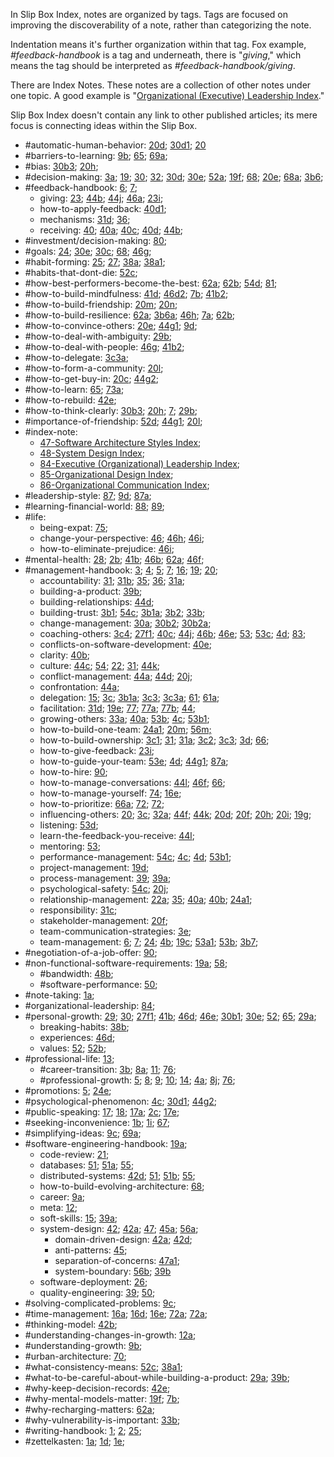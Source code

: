 
In Slip Box Index, notes are organized by tags. Tags are focused on improving the discoverability of a note, rather than categorizing the note.

Indentation means it's further organization within that tag. Fox example, *#feedback-handbook* is a tag and underneath, there is "*giving*," which means the tag should be interpreted as *#feedback-handbook/giving*.

There are Index Notes. These notes are a collection of other notes under one topic. A good example is "[Organizational (Executive) Leadership Index](/notes/84/)."

Slip Box Index doesn't contain any link to other published articles; its mere focus is connecting ideas within the Slip Box.

- #automatic-human-behavior: [20d](/notes/20d/); [30d1](/notes/30d1/); [20](/notes/20/)
- #barriers-to-learning: [9b](/notes/9b/); [65](/notes/65/); [69a](/notes/69a/);
- #bias: [30b3](/notes/30b3/); [20h](/notes/20h/);
- #decision-making: [3a](/notes/3a/); [19](/notes/19/); [30](/notes/30/); [32](/notes/32/); [30d](/notes/30d/); [30e](/notes/30e/); [52a](/notes/52a/); [19f](/notes/19f/); [68](/notes/68/); [20e](/notes/20e/); [68a](/notes/68a/); [3b6](/notes/3b6/);
- #feedback-handbook: [6](/notes/6/); [7](/notes/7/);
  - giving: [23](/notes/23/); [44b](/notes/44b/); [44j](/notes/44j/); [46a](/notes/46a/); [23i](/notes/23i/);
  - how-to-apply-feedback: [40d1](/notes/40d1/);
  - mechanisms: [31d](/notes/31d/); [36](/notes/36/);
  - receiving: [40](/notes/40/); [40a](/notes/40a/); [40c](/notes/40c/); [40d](/notes/40d/); [44b](/notes/44b/);
- #investment/decision-making: [80](/notes/80/);
- #goals: [24](/notes/24/); [30e](/notes/30e/); [30c](/notes/30c/); [68](/notes/68/); [46g](/notes/46g/);
- #habit-forming: [25](/notes/25/); [27](/notes/27/); [38a](/notes/38a/); [38a1](/notes/38a1/);
- #habits-that-dont-die: [52c](/notes/52c/);
- #how-best-performers-become-the-best: [62a](/notes/62a/); [62b](/notes/62b/); [54d](/notes/54d/); [81](/notes/81/);
- #how-to-build-mindfulness: [41d](/notes/41d/); [46d2](/notes/46d2/); [7b](/notes/7b/); [41b2](/notes/41b2/);
- #how-to-build-friendship: [20m](/notes/20m/); [20n](/notes/20n/);
- #how-to-build-resilience: [62a](/notes/62a/); [3b6a](/notes/3b6a/); [46h](/notes/46h/); [7a](/notes/7a/); [62b](/notes/62b/);
- #how-to-convince-others: [20e](/notes/20e/); [44g1](/notes/44g1/); [9d](/notes/9d/);
- #how-to-deal-with-ambiguity: [29b](/notes/29b/);
- #how-to-deal-with-people: [46g](/notes/46g/); [41b2](/notes/41b2/);
- #how-to-delegate: [3c3a](/notes/3c3a/);
- #how-to-form-a-community: [20l](/notes/20l/);
- #how-to-get-buy-in: [20c](/notes/20c/); [44g2](/notes/44g2/);
- #how-to-learn: [65](/notes/65/); [73a](/notes/73a/);
- #how-to-rebuild: [42e](/notes/42e/);
- #how-to-think-clearly: [30b3](/notes/30b3/); [20h](/notes/20h/); [7](/notes/7/); [29b](/notes/29b/);
- #importance-of-friendship: [52d](/notes/52d/); [44g1](/notes/44g1/); [20l](/notes/20l/);
- #index-note:
  - [47-Software Architecture Styles Index](/notes/47/);
  - [48-System Design Index](/notes/48/);
  - [84-Executive (Organizational) Leadership Index](/notes/84/);
  - [85-Organizational Design Index](/notes/85/);
  - [86-Organizational Communication Index](/notes/86/);
- #leadership-style: [87](/notes/87/); [9d](/notes/9d/); [87a](/notes/87a/);
- #learning-financial-world: [88](/notes/88/); [89](/notes/89/);
- #life:
  - being-expat: [75](/notes/75/);
  - change-your-perspective: [46](/notes/46/); [46h](/notes/46h/); [46i](/notes/46i/);
  - how-to-eliminate-prejudice: [46i](/notes/46i/);
- #mental-health: [28](/notes/28/); [2b](/notes/2b/); [41b](/notes/41b/); [46b](/notes/46b/); [62a](/notes/62a/); [46f](/notes/46f/);
- #management-handbook: [3](/notes/3/); [4](/notes/4/); [5](/notes/5/); [7](/notes/7/); [16](/notes/16/); [19](/notes/19/); [20](/notes/20/);
  - accountability: [31](/notes/31/); [31b](/notes/31b/); [35](/notes/35/); [36](/notes/36/); [31a](/notes/31a/);
  - building-a-product: [39b](/notes/39b/);
  - building-relationships: [44d](/notes/44d/);
  - building-trust: [3b1](/notes/3b1/); [54c](/notes/54c/); [3b1a](/notes/3b1a/); [3b2](/notes/3b2/); [33b](/notes/33b/);
  - change-management: [30a](/notes/30a/); [30b2](/notes/30b2/); [30b2a](/notes/30b2a/);
  - coaching-others: [3c4](/notes/3c4/); [27f1](/notes/27f1/); [40c](/notes/40c/); [44j](/notes/44j/); [46b](/notes/46b/); [46e](/notes/46e/); [53](/notes/53/); [53c](/notes/53c/); [4d](/notes/4d/); [83](/notes/83/);
  - conflicts-on-software-development: [40e](/notes/40e/);
  - clarity: [40b](/notes/40b/);
  - culture: [44c](/notes/44c/); [54](/notes/54/); [22](/notes/22/); [31](/notes/31/); [44k](/notes/44k/);
  - conflict-management: [44a](/notes/44a/); [44d](/notes/44d/); [20j](/notes/20j/);
  - confrontation: [44a](/notes/44a/);
  - delegation: [15](/notes/15/); [3c](/notes/3c/); [3b1a](/notes/3b1a/); [3c3](/notes/3c3/); [3c3a](/notes/3c3a/); [61](/notes/61/); [61a](/notes/61a/);
  - facilitation: [31d](/notes/31d/); [19e](/notes/19e/); [77](/notes/77/); [77a](/notes/77a/); [77b](/notes/77b/); [44](/notes/44/);
  - growing-others: [33a](/notes/33a/); [40a](/notes/40a/); [53b](/notes/53b/); [4c](/notes/4c/); [53b1](/notes/53b1/);
  - how-to-build-one-team: [24a1](/notes/24a1/); [20m](/notes/20m/); [56m;](/notes/56m/)
  - how-to-build-ownership: [3c1](/notes/3c1/); [31](/notes/31/); [31a](/notes/31a/); [3c2](/notes/3c2/); [3c3](/notes/3c3/); [3d](/notes/3d/); [66](/notes/66/);
  - how-to-give-feedback: [23i](/notes/23i/);
  - how-to-guide-your-team: [53e](/notes/53e/); [4d](/notes/4d/); [44g1](/notes/44g1/); [87a](/notes/87a/);
  - how-to-hire: [90](/notes/90/);
  - how-to-manage-conversations: [44l](/notes/44l/); [46f](/notes/46f/); [66](/notes/66/);
  - how-to-manage-yourself: [74](/notes/74/); [16e](/notes/16e/);
  - how-to-prioritize: [66a](/notes/66a/); [72](/notes/72/); [72](/notes/72/);
  - influencing-others: [20](/notes/20/); [3c](/notes/3c/); [32a](/notes/32a/); [44f](/notes/44f/); [44k](/notes/44k/); [20d](/notes/20d/); [20f](/notes/20f/); [20h](/notes/20h/); [20i](/notes/20i/); [19g](/notes/19g/);
  - listening: [53d](/notes/53d/);
  - learn-the-feedback-you-receive: [44l](/notes/44l/);
  - mentoring: [53](/notes/53/);
  - performance-management: [54c](/notes/54c/); [4c](/notes/4c/); [4d](/notes/4d/); [53b1](/notes/53b1/);
  - project-management: [19d](/notes/19d/);
  - process-management: [39](/notes/39/); [39a](/notes/39a/);
  - psychological-safety: [54c](/notes/54c/); [20j](/notes/20j/);
  - relationship-management: [22a](/notes/22a/); [35](/notes/35/); [40a](/notes/40a/); [40b](/notes/40b/); [24a1](/notes/24a1/);
  - responsibility: [31c](/notes/31c/);
  - stakeholder-management: [20f](/notes/20f/);
  - team-communication-strategies: [3e](/notes/3e/);
  - team-management: [6](/notes/6/); [7](/notes/7/); [24](/notes/24/); [4b](/notes/4b/); [19c](/notes/19c/); [53a1](/notes/53a1/); [53b](/notes/53b/); [3b7](/notes/3b7/);
- #negotiation-of-a-job-offer: [90](/notes/90/);
- #non-functional-software-requirements: [19a](/notes/19a/); [58](/notes/58/);
  - #bandwidth: [48b](/notes/48b/);
  - #software-performance: [50](/notes/50/);
- #note-taking: [1a](/notes/1a/);
- #organizational-leadership: [84](/notes/84/);
- #personal-growth: [29](/notes/29/); [30](/notes/30/); [27f1](/notes/27f1/); [41b](/notes/41b/); [46d](/notes/46d/); [46e](/notes/46e/); [30b1](/notes/30b1/); [30e](/notes/30e/); [52](/notes/52/); [65](/notes/65/); [29a](/notes/29a/);
  - breaking-habits: [38b](/notes/38b/);
  - experiences: [46d](/notes/46d/);
  - values: [52](/notes/52/); [52b](/notes/52b/);
- #professional-life: [13](/notes/13/);
  - #career-transition: [3b](/notes/3b/); [8a](/notes/8a/); [11](/notes/11/); [76](/notes/76/);
  - #professional-growth: [5](/notes/5/); [8](/notes/8/); [9](/notes/9/); [10](/notes/10/); [14](/notes/14/); [4a](/notes/4a/); [8j](/notes/8j/); [76](/notes/76/);
- #promotions: [5](/notes/5/); [24e](/notes/24e/);
- #psychological-phenomenon: [4c](/notes/4c/); [30d1](/notes/30d1/); [44g2](/notes/44g2/);
- #public-speaking: [17](/notes/17/); [18](/notes/18/); [17a](/notes/17a/); [2c](/notes/2c/); [17e](/notes/17e/);
- #seeking-inconvenience: [1b](/notes/1b/); [1i](/notes/1i/); [67](/notes/67/);
- #simplifying-ideas: [9c](/notes/9c/); [69a](/notes/69a/);
- #software-engineering-handbook: [19a](/notes/19a/);
  - code-review: [21](/notes/21/);
  - databases: [51](/notes/51/); [51a](/notes/51a/); [55](/notes/55/);
  - distributed-systems: [42d](/notes/42d/); [51](/notes/51/); [51b](/notes/51b/); [55](/notes/55/);
  - how-to-build-evolving-architecture: [68](/notes/68/);
  - career: [9a](/notes/9a/);
  - meta: [12](/notes/12/);
  - soft-skills: [15](/notes/15/); [39a](/notes/39a/);
  - system-design: [42](/notes/42/); [42a](/notes/42a/); [47](/notes/47/); [45a](/notes/45a/); [56a](/notes/56a/);
    - domain-driven-design: [42a](/notes/42a/); [42d](/notes/42d/);
    - anti-patterns: [45](/notes/45/);
    - separation-of-concerns: [47a1](/notes/47a1/);
    - system-boundary: [56b](/notes/56b/); [39b](/notes/39b/)
  - software-deployment: [26](/notes/26/);
  - quality-engineering: [39](/notes/39/); [50](/notes/50/);
- #solving-complicated-problems: [9c](/notes/9c/);
- #time-management: [16a](/notes/16a/); [16d](/notes/16d/); [16e](/notes/16e/); [72a](/notes/72a/); [72a](/notes/72a/);
- #thinking-model: [42b](/notes/42b/);
- #understanding-changes-in-growth: [12a](/notes/12a/);
- #understanding-growth: [9b](/notes/9b/);
- #urban-architecture: [70](/notes/70/);
- #what-consistency-means: [52c](/notes/52c/); [38a1](/notes/38a1/);
- #what-to-be-careful-about-while-building-a-product: [29a](/notes/29a/); [39b](/notes/39b/);
- #why-keep-decision-records: [42e](/notes/42e/);
- #why-mental-models-matter: [19f](/notes/19f/); [7b](/notes/7b/);
- #why-recharging-matters: [62a](/notes/62a/);
- #why-vulnerability-is-important: [33b](/notes/33b/);
- #writing-handbook: [1](/notes/1/); [2](/notes/2/); [25](/notes/25/);
- #zettelkasten: [1a](/notes/1a/); [1d](/notes/1d/); [1e](/notes/1e/);
